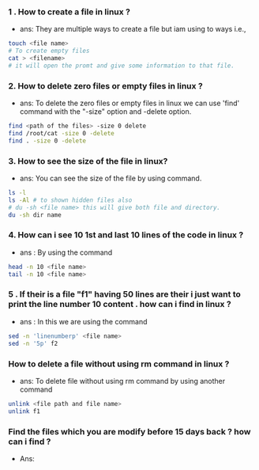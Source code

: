 ### 1 . How to create a file in linux ?
- ans: They are multiple ways to create a file but iam using to ways i.e.,

```bash
touch <file name> 
# To create empty files
cat > <filename>
# it will open the promt and give some information to that file.
```
### 2. How to delete zero files or empty files in linux ? 
- ans: To delete the zero files or empty files in linux we can use 'find' command with the "-size" option and -delete option.
```bash
find <path of the files> -size 0 delete
find /root/cat -size 0 -delete
find . -size 0 -delete
```
###  3. How to see the size of the file in linux?
- ans: You can see the size of the file by using command.
```bash
ls -l
ls -Al # to shown hidden files also
# du -sh <file name> this will give both file and directory.
du -sh dir name
```
### 4. How can i see 10 1st and last 10 lines of the code in linux ?
- ans : By using the command 
```bash
head -n 10 <file name>
tail -n 10 <file name>
```
### 5 . If their is a file "f1" having 50 lines are their i just want to print the line number 10 content . how can i find in linux ?
- ans : In this we are using the command
```bash
sed -n 'linenumberp' <file name>
sed -n '5p' f2
```
 ### How to delete a file without using rm command in linux ?
 - ans: To delete file without using rm command by using another command
 ```bash
 unlink <file path and file name>
 unlink f1
 ```
 ### Find the files which you are modify before 15 days back ? how can i find ?
 - Ans: 